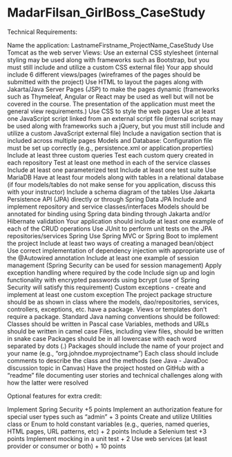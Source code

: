 # MadarFilsan_GirlBoss_CaseStudy
Technical Requirements:

Name the application: LastnameFirstname_ProjectName_CaseStudy
Use Tomcat as the web server
Views:
Use an external CSS stylesheet (internal styling may be used along with frameworks such as Bootstrap, but you must still include and utilize a custom CSS external file)
Your app should include 6 different views/pages (wireframes of the pages should be submitted with the project)
Use HTML to layout the pages along with Jakarta/Java Server Pages (JSP) to make the pages dynamic (frameworks such as Thymeleaf, Angular or React may be used as well but will not be covered in the course. The presentation of the application must meet the general view requirements.)
Use CSS to style the web pages
Use at least one JavaScript script linked from an external script file (internal scripts may be used along with frameworks such a jQuery, but you must still include and utilize a custom JavaScript external file)
Include a navigation section that is included across multiple pages
Models and Database:
Configuration file must be set up correctly (e.g., persistence.xml or application.properties)
Include at least three custom queries
Test each custom query created in each repository
Test at least one method in each of the service classes
Include at least one parameterized test
Include at least one test suite
Use MariaDB
Have at least four models along with tables in a relational database (if four models/tables do not make sense for you application, discuss this with your instructor)
Include a schema diagram of the tables
Use Jakarta Persistence API (JPA) directly or through Spring Data JPA
Include and implement repository and service classes/interfaces
Models should be annotated for binding using Spring data binding through Jakarta and/or Hibernate validation
Your application should include at least one example of each of the CRUD operations
Use JUnit to perform unit tests on the JPA repositories/services
Spring
Use Spring MVC or Spring Boot to implement the project
Include at least two ways of creating a managed bean/object
Use correct implementation of dependency injection with appropriate use of the @Autowired annotation
Include at least one example of session management (Spring Security can be used for session management)
Apply exception handling where required by the code
Include sign up and login functionality with encrypted passwords using bcrypt (use of Spring Security will satisfy this requirement)
Custom exceptions - create and implement at least one custom exception
The project package structure should be as shown in class where the models, dao/repositories, services, controllers, exceptions, etc. have a package. Views or templates don’t require a package.
Standard Java naming conventions should be followed:
Classes should be written in Pascal case
Variables, methods and URLs should be written in camel case
Files, including view files, should be written in snake case
Packages should be in all lowercase with each word separated by dots (.)
Packages should include the name of your project and your name (e.g., “org.johndoe.myprojectname”)
Each class should include comments to describe the class and the methods (see Java - JavaDoc discussion topic in Canvas)
Have the project hosted on GitHub with a “readme” file documenting user stories and technical challenges along with how the latter were resolved
 

Optional features for extra credit:

Implement Spring Security +5 points
Implement an authorization feature for special user types such as “admin” + 3 points
Create and utilize Utilities class or Enum to hold constant variables (e.g., queries, named queries, HTML pages, URL patterns, etc) + 2 points
Include a Selenium test +3 points
Implement mocking in a unit test + 2
Use web services (at least provider or consumer or both) + 10 points
